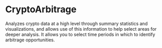 # CryptoArbitrage
Analyzes crypto data at a high level through summary statistics and visualizations, and allows use of this information to help select areas for deeper analysis. It allows you to select time periods in which to identify arbitrage opportunities.
